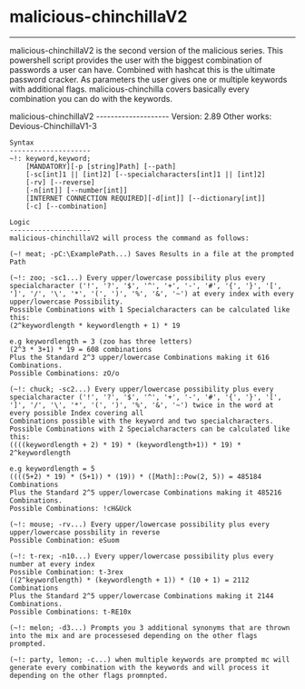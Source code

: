 # malicious-chinchillaV2
------------------------

malicious-chinchillaV2 is the second version of the malicious series. This powershell script provides the user with the biggest combination of passwords a user can have.
Combined with hashcat this is the ultimate password cracker. As parameters the user gives one or multiple keywords with additional flags.
malicious-chinchilla covers basically every combination you can do with the keywords.

malicious-chinchillaV2
    --------------------
    Version: 2.89
    Other works: Devious-ChinchillaV1-3


    Syntax
    --------------------
    ~!: keyword,keyword;
        [MANDATORY][-p [string]Path] [--path]
        [-sc[int]1 || [int]2] [--specialcharacters[int]1 || [int]2]
        [-rv] [--reverse]
        [-n[int]] [--number[int]]
        [INTERNET CONNECTION REQUIRED][-d[int]] [--dictionary[int]]
        [-c] [--combination]

    Logic
    --------------------
    malicious-chinchillaV2 will process the command as follows:

    (~! meat; -pC:\ExamplePath...) Saves Results in a file at the prompted Path 
    
    (~!: zoo; -sc1...) Every upper/lowercase possibility plus every specialcharacter ('!', '?', '$', '^', '+', '-', '#', '{', '}', '[', ']', '/', '\', '*', '(', ')', '%', '&', '~') at every index with every         
    upper/lowercase Possibility.
    Possible Combinations with 1 Specialcharacters can be calculated like this:
    (2^keywordlength * keywordlength + 1) * 19

    e.g keywordlength = 3 (zoo has three letters)
    (2^3 * 3+1) * 19 = 608 combinations
    Plus the Standard 2^3 upper/lowercase Combinations making it 616 Combinations.
    Possible Combinations: zO/o

    (~!: chuck; -sc2...) Every upper/lowercase possibility plus every specialcharacter ('!', '?', '$', '^', '+', '-', '#', '{', '}', '[', ']', '/', '\', '*', '(', ')', '%', '&', '~') twice in the word at every possible Index covering all         
    Combinations possible with the keyword and two specialcharacters.
    Possible Combinations with 2 Specialcharacters can be calculated like this:
    ((((keywordlength + 2) * 19) * (keywordlength+1)) * 19) * 2^keywordlength

    e.g keywordlength = 5
    ((((5+2) * 19) * (5+1)) * (19)) * ([Math]::Pow(2, 5)) = 485184 Combinations
    Plus the Standard 2^5 upper/lowercase Combinations making it 485216 Combinations.
    Possible Combinations: !cH&Uck

    (~!: mouse; -rv...) Every upper/lowercase possibility plus every upper/lowercase possbility in reverse
    Possible Combination: eSuom

    (~!: t-rex; -n10...) Every upper/lowercase possibility plus every number at every index
    Possible Combination: t-3rex
    ((2^keywordlength) * (keywordlength + 1)) * (10 + 1) = 2112 Combinations
    Plus the Standard 2^5 upper/lowercase Combinations making it 2144 Combinations.
    Possible Combinations: t-RE10x

    (~!: melon; -d3...) Prompts you 3 additional synonyms that are thrown into the mix and are processesed depending on the other flags prompted.

    (~!: party, lemon; -c...) when multiple keywords are prompted mc will generate every combination with the keywords and will process it depending on the other flags promnpted.


